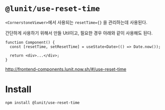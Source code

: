 # `@lunit/use-reset-time`

`<CornerstoneViewer>`에서 사용되는 `resetTime={}` 을 관리하는데 사용된다.

간단하게 사용하기 위해서 만들 Util이고, 필요한 경우 아래와 같이 사용해도 된다.

```tsx
function Component() {
  const [resetTime, setResetTime] = useState<Date>(() => Date.now());

  return <div>...</div>;
}
```

<http://frontend-components.lunit.now.sh/#/use-reset-time>

# Install

```sh
npm install @lunit/use-reset-time
```

